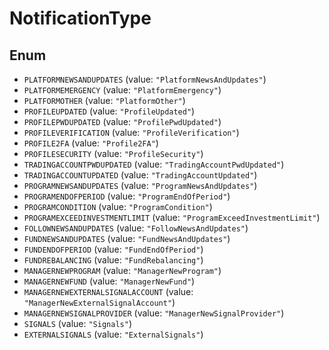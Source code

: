 # NotificationType

## Enum

* `PLATFORMNEWSANDUPDATES` (value: `"PlatformNewsAndUpdates"`)
* `PLATFORMEMERGENCY` (value: `"PlatformEmergency"`)
* `PLATFORMOTHER` (value: `"PlatformOther"`)
* `PROFILEUPDATED` (value: `"ProfileUpdated"`)
* `PROFILEPWDUPDATED` (value: `"ProfilePwdUpdated"`)
* `PROFILEVERIFICATION` (value: `"ProfileVerification"`)
* `PROFILE2FA` (value: `"Profile2FA"`)
* `PROFILESECURITY` (value: `"ProfileSecurity"`)
* `TRADINGACCOUNTPWDUPDATED` (value: `"TradingAccountPwdUpdated"`)
* `TRADINGACCOUNTUPDATED` (value: `"TradingAccountUpdated"`)
* `PROGRAMNEWSANDUPDATES` (value: `"ProgramNewsAndUpdates"`)
* `PROGRAMENDOFPERIOD` (value: `"ProgramEndOfPeriod"`)
* `PROGRAMCONDITION` (value: `"ProgramCondition"`)
* `PROGRAMEXCEEDINVESTMENTLIMIT` (value: `"ProgramExceedInvestmentLimit"`)
* `FOLLOWNEWSANDUPDATES` (value: `"FollowNewsAndUpdates"`)
* `FUNDNEWSANDUPDATES` (value: `"FundNewsAndUpdates"`)
* `FUNDENDOFPERIOD` (value: `"FundEndOfPeriod"`)
* `FUNDREBALANCING` (value: `"FundRebalancing"`)
* `MANAGERNEWPROGRAM` (value: `"ManagerNewProgram"`)
* `MANAGERNEWFUND` (value: `"ManagerNewFund"`)
* `MANAGERNEWEXTERNALSIGNALACCOUNT` (value: `"ManagerNewExternalSignalAccount"`)
* `MANAGERNEWSIGNALPROVIDER` (value: `"ManagerNewSignalProvider"`)
* `SIGNALS` (value: `"Signals"`)
* `EXTERNALSIGNALS` (value: `"ExternalSignals"`)
